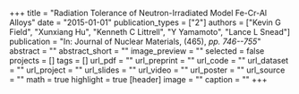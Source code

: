 +++
title = "Radiation Tolerance of Neutron-Irradiated Model Fe-Cr-Al Alloys"
date = "2015-01-01"
publication_types = ["2"]
authors = ["Kevin G Field", "Xunxiang Hu", "Kenneth C Littrell", "Y Yamamoto", "Lance L Snead"]
publication = "In: Journal of Nuclear Materials, (465), _pp. 746--755_"
abstract = ""
abstract_short = ""
image_preview = ""
selected = false
projects = []
tags = []
url_pdf = ""
url_preprint = ""
url_code = ""
url_dataset = ""
url_project = ""
url_slides = ""
url_video = ""
url_poster = ""
url_source = ""
math = true
highlight = true
[header]
image = ""
caption = ""
+++
